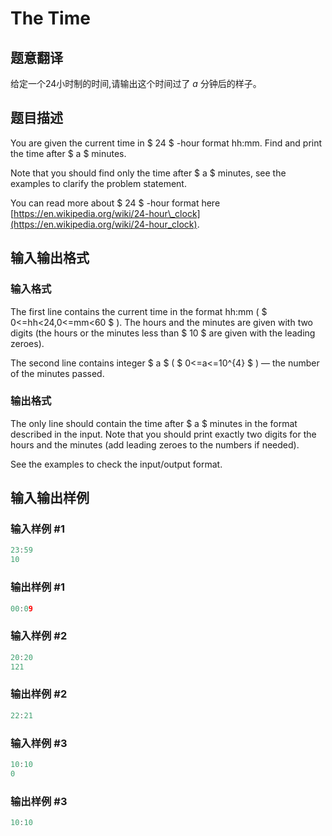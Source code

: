 # The Time

## 题意翻译

给定一个24小时制的时间,请输出这个时间过了 $a$ 分钟后的样子。

## 题目描述

You are given the current time in $ 24 $ -hour format hh:mm. Find and print the time after $ a $ minutes.

Note that you should find only the time after $ a $ minutes, see the examples to clarify the problem statement.

You can read more about $ 24 $ -hour format here [https://en.wikipedia.org/wiki/24-hour\_clock](https://en.wikipedia.org/wiki/24-hour_clock).

## 输入输出格式

### 输入格式

The first line contains the current time in the format hh:mm ( $ 0<=hh&lt;24,0<=mm&lt;60 $ ). The hours and the minutes are given with two digits (the hours or the minutes less than $ 10 $ are given with the leading zeroes).

The second line contains integer $ a $ ( $ 0<=a<=10^{4} $ ) — the number of the minutes passed.

### 输出格式

The only line should contain the time after $ a $ minutes in the format described in the input. Note that you should print exactly two digits for the hours and the minutes (add leading zeroes to the numbers if needed).

See the examples to check the input/output format.

## 输入输出样例

### 输入样例 #1

```cpp
23:59
10

```
### 输出样例 #1

```cpp
00:09

```
### 输入样例 #2

```cpp
20:20
121

```
### 输出样例 #2

```cpp
22:21

```
### 输入样例 #3

```cpp
10:10
0

```
### 输出样例 #3

```cpp
10:10

```
